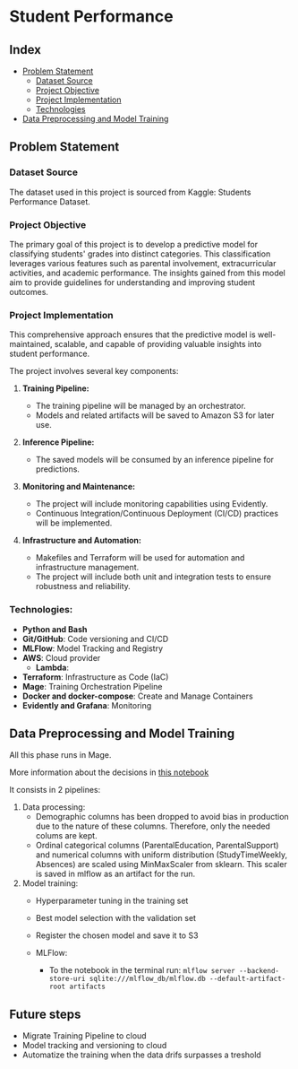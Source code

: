 # Student Performance

## Index

- [Problem Statement](#problem-statement)
    - [Dataset Source](#dataset-source)
    - [Project Objective](#project-objective)
    - [Project Implementation](#project-implementation)
    - [Technologies](#technologies)
- [Data Preprocessing and Model Training](#data-preprocessing-and-model-training)

## Problem Statement

### Dataset Source

The dataset used in this project is sourced from Kaggle: Students Performance Dataset.

### Project Objective

The primary goal of this project is to develop a predictive model for classifying students' grades into distinct categories. This classification leverages various features such as parental involvement, extracurricular activities, and academic performance. The insights gained from this model aim to provide guidelines for understanding and improving student outcomes.

### Project Implementation

This comprehensive approach ensures that the predictive model is well-maintained, scalable, and capable of providing valuable insights into student performance.

The project involves several key components:

1. **Training Pipeline:**

    - The training pipeline will be managed by an orchestrator.
    - Models and related artifacts will be saved to Amazon S3 for later use.

1. **Inference Pipeline:**

    - The saved models will be consumed by an inference pipeline for predictions.

1. **Monitoring and Maintenance:**

    - The project will include monitoring capabilities using Evidently.
    - Continuous Integration/Continuous Deployment (CI/CD) practices will be implemented.

1. **Infrastructure and Automation:**

    - Makefiles and Terraform will be used for automation and infrastructure management.
    - The project will include both unit and integration tests to ensure robustness and reliability.

### Technologies:

- **Python and Bash**
- **Git/GitHub**: Code versioning and CI/CD
- **MLFlow**: Model Tracking and Registry
- **AWS**: Cloud provider
    - **Lambda**: 
- **Terraform**: Infrastructure as Code (IaC)
- **Mage**: Training Orchestration Pipeline
- **Docker and docker-compose**: Create and Manage Containers
- **Evidently and Grafana**: Monitoring

## Data Preprocessing and Model Training

All this phase runs in Mage. 

More information about the decisions in [this notebook](research.ipynb)

It consists in 2 pipelines:
1. Data processing:
    - Demographic columns has been dropped to avoid bias in production due to the nature of these columns. Therefore, only the needed colums are kept.
    - Ordinal categorical columns (ParentalEducation, ParentalSupport) and numerical columns with uniform distribution (StudyTimeWeekly, Absences) are scaled using MinMaxScaler from sklearn. This scaler is saved in mlflow as an artifact for the run.
2. Model training:
    - Hyperparameter tuning in the training set
    - Best model selection with the validation set
    - Register the chosen model and save it to S3




    - MLFlow:
        - To the notebook in the terminal run: `mlflow server --backend-store-uri sqlite:///mlflow_db/mlflow.db --default-artifact-root artifacts`

## Future steps
- Migrate Training Pipeline to cloud
- Model tracking and versioning to cloud
- Automatize the training when the data drifs surpasses a treshold